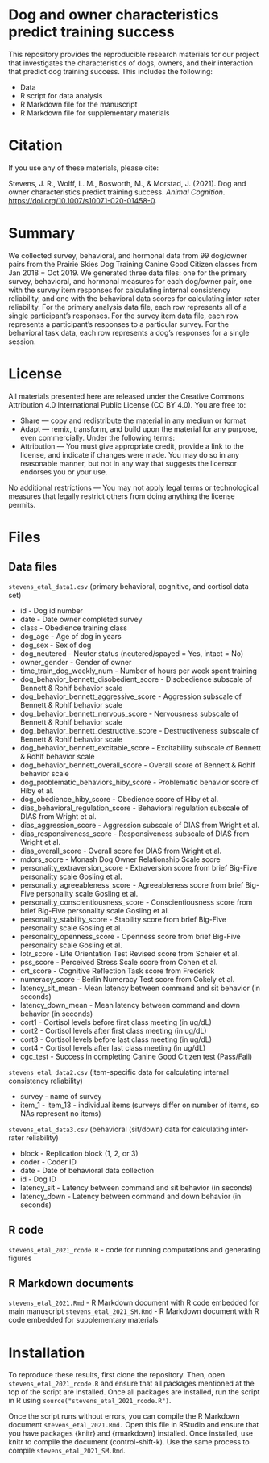
<!-- README.md is generated from README.Rmd. Please edit that file -->

# Dog and owner characteristics predict training success

This repository provides the reproducible research materials for our
project that investigates the characteristics of dogs, owners, and their
interaction that predict dog training success. This includes the
following:

-   Data
-   R script for data analysis
-   R Markdown file for the manuscript
-   R Markdown file for supplementary materials

# Citation

If you use any of these materials, please cite:

Stevens, J. R., Wolff, L. M., Bosworth, M., & Morstad, J. (2021). Dog
and owner characteristics predict training success. *Animal Cognition*.
<https://doi.org/10.1007/s10071-020-01458-0>.

# Summary

We collected survey, behavioral, and hormonal data from 99 dog/owner
pairs from the Prairie Skies Dog Training Canine Good Citizen classes
from Jan 2018 − Oct 2019. We generated three data files: one for the
primary survey, behavioral, and hormonal measures for each dog/owner
pair, one with the survey item responses for calculating internal
consistency reliability, and one with the behavioral data scores for
calculating inter-rater reliability. For the primary analysis data file,
each row represents all of a single participant’s responses. For the
survey item data file, each row represents a participant’s responses to
a particular survey. For the behavioral task data, each row represents a
dog’s responses for a single session.

# License

All materials presented here are released under the Creative Commons
Attribution 4.0 International Public License (CC BY 4.0). You are free
to:

-   Share — copy and redistribute the material in any medium or format
-   Adapt — remix, transform, and build upon the material for any
    purpose, even commercially. Under the following terms:
-   Attribution — You must give appropriate credit, provide a link to
    the license, and indicate if changes were made. You may do so in any
    reasonable manner, but not in any way that suggests the licensor
    endorses you or your use.

No additional restrictions — You may not apply legal terms or
technological measures that legally restrict others from doing anything
the license permits.

# Files

## Data files

`stevens_etal_data1.csv` (primary behavioral, cognitive, and cortisol
data set)

-   id - Dog id number
-   date - Date owner completed survey
-   class - Obedience training class
-   dog\_age - Age of dog in years
-   dog\_sex - Sex of dog
-   dog\_neutered - Neuter status (neutered/spayed = Yes, intact = No)
-   owner\_gender - Gender of owner
-   time\_train\_dog\_weekly\_num - Number of hours per week spent
    training
-   dog\_behavior\_bennett\_disobedient\_score - Disobedience subscale
    of Bennett & Rohlf behavior scale
-   dog\_behavior\_bennett\_aggressive\_score - Aggression subscale of
    Bennett & Rohlf behavior scale
-   dog\_behavior\_bennett\_nervous\_score - Nervousness subscale of
    Bennett & Rohlf behavior scale
-   dog\_behavior\_bennett\_destructive\_score - Destructiveness
    subscale of Bennett & Rohlf behavior scale
-   dog\_behavior\_bennett\_excitable\_score - Excitability subscale of
    Bennett & Rohlf behavior scale
-   dog\_behavior\_bennett\_overall\_score - Overall score of Bennett &
    Rohlf behavior scale
-   dog\_problematic\_behaviors\_hiby\_score - Problematic behavior
    score of Hiby et al.
-   dog\_obedience\_hiby\_score - Obedience score of Hiby et al.
-   dias\_behavioral\_regulation\_score - Behavioral regulation subscale
    of DIAS from Wright et al.
-   dias\_aggression\_score - Aggression subscale of DIAS from Wright et
    al.
-   dias\_responsiveness\_score - Responsiveness subscale of DIAS from
    Wright et al.
-   dias\_overall\_score - Overall score for DIAS from Wright et al.
-   mdors\_score - Monash Dog Owner Relationship Scale score
-   personality\_extraversion\_score - Extraversion score from brief
    Big-Five personality scale Gosling et al.
-   personality\_agreeableness\_score - Agreeableness score from brief
    Big-Five personality scale Gosling et al.
-   personality\_conscientiousness\_score - Conscientiousness score from
    brief Big-Five personality scale Gosling et al.
-   personality\_stability\_score - Stability score from brief Big-Five
    personality scale Gosling et al.
-   personality\_openness\_score - Openness score from brief Big-Five
    personality scale Gosling et al.
-   lotr\_score - Life Orientation Test Revised score from Scheier et
    al.
-   pss\_score - Perceived Stress Scale score from Cohen et al.
-   crt\_score - Cognitive Reflection Task score from Frederick
-   numeracy\_score - Berlin Numeracy Test score from Cokely et al.
-   latency\_sit\_mean - Mean latency between command and sit behavior
    (in seconds)
-   latency\_down\_mean - Mean latency between command and down behavior
    (in seconds)
-   cort1 - Cortisol levels before first class meeting (in ug/dL)
-   cort2 - Cortisol levels after first class meeting (in ug/dL)
-   cort3 - Cortisol levels before last class meeting (in ug/dL)
-   cort4 - Cortisol levels after last class meeting (in ug/dL)
-   cgc\_test - Success in completing Canine Good Citizen test
    (Pass/Fail)

`stevens_etal_data2.csv` (item-specific data for calculating internal
consistency reliability)

-   survey - name of survey
-   item\_1 - item\_13 - individual items (surveys differ on number of
    items, so NAs represent no items)

`stevens_etal_data3.csv` (behavioral (sit/down) data for calculating
inter-rater reliability)

-   block - Replication block (1, 2, or 3)
-   coder - Coder ID
-   date - Date of behavioral data collection
-   id - Dog ID
-   latency\_sit - Latency between command and sit behavior (in seconds)
-   latency\_down - Latency between command and down behavior (in
    seconds)

## R code

`stevens_etal_2021_rcode.R` - code for running computations and
generating figures

## R Markdown documents

`stevens_etal_2021.Rmd` - R Markdown document with R code embedded for
main manuscript `stevens_etal_2021_SM.Rmd` - R Markdown document with R
code embedded for supplementary materials

# Installation

To reproduce these results, first clone the repository. Then, open
`stevens_etal_2021_rcode.R` and ensure that all packages mentioned at
the top of the script are installed. Once all packages are installed,
run the script in R using `source("stevens_etal_2021_rcode.R")`.

Once the script runs without errors, you can compile the R Markdown
document `stevens_etal_2021.Rmd.` Open this file in RStudio and ensure
that you have packages {knitr} and {rmarkdown} installed. Once
installed, use knitr to compile the document (control-shift-k). Use the
same process to compile `stevens_etal_2021_SM.Rmd`.
